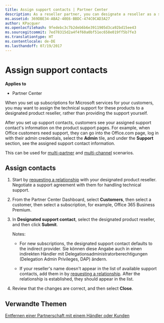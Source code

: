 ```yaml
---
title: Assign support contacts | Partner Center
description: As a reseller partner, you can designate a reseller as a support contact.
ms.assetid: 369DBE34-ABA2-40E6-BBDC-474C0CAD3A27
author: KPacquer
ms.openlocfilehash: 9fedebc3c7b2deb6b6e3911905d3ca92bd15ee43
ms.sourcegitcommit: 7ed78315d2a4f4f60a0bf51ec658e019ff5b7fe3
ms.translationtype: HT
ms.contentlocale: de-DE
ms.lasthandoff: 07/19/2017
---
```

# <a name="assign-support-contacts"></a>Assign support contacts

**Applies to**

-  Partner Center

When you set up subscriptions for Microsoft services for your customers, you may want to assign the technical support for these products to a designated product reseller, rather than providing the support yourself.

After you set up support contacts, customers see your assigned support contact's information on the product support pages. For example, when Office customers need support, they can go into the Office.com page, log in with their admin credentials, select the **Admin** tile, and under the **Support** section, see the assigned support contact information.

This can be used for [multi-partner](multipartner.md) and [multi-channel](multichannel.md) scenarios. 

<a href="" id="assigncontacts"></a>
## <a name="assign-contacts"></a>Assign contacts

1.  Start by [requesting a relationship](request-a-relationship-with-a-customer.md) with your designated product reseller. Negotiate a support agreement with them for handling technical support.

2.  From the Partner Center Dashboard, select **Customers**, then select a customer, then select a subscription, for example, Office 365 Business Premium.

3.  In  **Designated support contact**, select the designated product reseller, and then click **Submit**. 

    Notes: 
    
    *  For new subscriptions, the designated support contact defaults to the indirect provider. Sie können diese Angabe auch in einen indirekten Händler mit Delegationsadministratorberechtigungen (Delegation Admin Privileges, DAP) ändern.
    
    *  If your reseller's name doesn't appear in the list of available support contacts, add them in by [requesting a relationship](request-a-relationship-with-a-customer.md). After the relationship is established, they should appear in the list.  

4.  Review that the changes are correct, and then select **Close**.

## <a name="related-topics"></a>Verwandte Themen

[Entfernen einer Partnerschaft mit einem Händler oder Kunden](remove-a-relationship.md)